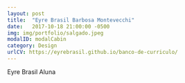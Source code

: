 ```yaml
---
layout: post
title:  "Eyre Brasil Barbosa Montevecchi"
date:   2017-10-18 21:00:00 -0500
img: img/portfolio/salgado.jpeg
modalID: modalCabin
category: Design
urlCV: https://eyrebrasil.github.io/banco-de-curriculo/
---
```

Eyre Brasil
Aluna
